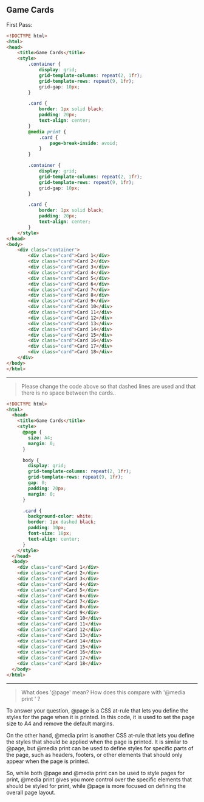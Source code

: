 ## Game Cards

First Pass: 

```html
<!DOCTYPE html>
<html>
<head>
	<title>Game Cards</title>
	<style>
		.container {
			display: grid;
			grid-template-columns: repeat(2, 1fr);
			grid-template-rows: repeat(9, 1fr);
			grid-gap: 10px;
		}

		.card {
			border: 1px solid black;
			padding: 20px;
			text-align: center;
		}
		@media print {
			.card {
				page-break-inside: avoid;
			}
		}

		.container {
			display: grid;
			grid-template-columns: repeat(2, 1fr);
			grid-template-rows: repeat(9, 1fr);
			grid-gap: 10px;
		}

		.card {
			border: 1px solid black;
			padding: 20px;
			text-align: center;
		}		
	</style>
</head>
<body>
	<div class="container">
		<div class="card">Card 1</div>
		<div class="card">Card 2</div>
		<div class="card">Card 3</div>
		<div class="card">Card 4</div>
		<div class="card">Card 5</div>
		<div class="card">Card 6</div>
		<div class="card">Card 7</div>
		<div class="card">Card 8</div>
		<div class="card">Card 9</div>
		<div class="card">Card 10</div>
		<div class="card">Card 11</div>
		<div class="card">Card 12</div>
		<div class="card">Card 13</div>
		<div class="card">Card 14</div>
		<div class="card">Card 15</div>
		<div class="card">Card 16</div>
		<div class="card">Card 17</div>
		<div class="card">Card 18</div>
	</div>
</body>
</html>
```

---
> Please change the code above so that dashed lines are used and that there is no space between the cards..

```html
<!DOCTYPE html>
<html>
  <head>
    <title>Game Cards</title>
    <style>
      @page {
        size: A4;
        margin: 0;
      }

      body {
        display: grid;
        grid-template-columns: repeat(2, 1fr);
        grid-template-rows: repeat(9, 1fr);
        gap: 0;
        padding: 20px;
        margin: 0;
      }

      .card {
        background-color: white;
        border: 1px dashed black;
        padding: 10px;
        font-size: 18px;
        text-align: center;
      }
    </style>
  </head>
  <body>
    <div class="card">Card 1</div>
    <div class="card">Card 2</div>
    <div class="card">Card 3</div>
    <div class="card">Card 4</div>
    <div class="card">Card 5</div>
    <div class="card">Card 6</div>
    <div class="card">Card 7</div>
    <div class="card">Card 8</div>
    <div class="card">Card 9</div>
    <div class="card">Card 10</div>
    <div class="card">Card 11</div>
    <div class="card">Card 12</div>
    <div class="card">Card 13</div>
    <div class="card">Card 14</div>
    <div class="card">Card 15</div>
    <div class="card">Card 16</div>
    <div class="card">Card 17</div>
    <div class="card">Card 18</div>
  </body>
</html>
```

---
>  What does '@page' mean? How does this compare with '@media print ' ? 

To answer your question, @page is a CSS at-rule that lets you define the styles for the page when it is printed. In this code, it is used to set the page size to A4 and remove the default margins.

On the other hand, @media print is another CSS at-rule that lets you define the styles that should be applied when the page is printed. It is similar to @page, but @media print can be used to define styles for specific parts of the page, such as headers, footers, or other elements that should only appear when the page is printed.

So, while both @page and @media print can be used to style pages for print, @media print gives you more control over the specific elements that should be styled for print, while @page is more focused on defining the overall page layout.








